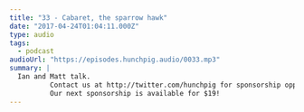 ```yaml
---
title: "33 - Cabaret, the sparrow hawk"
date: "2017-04-24T01:04:11.000Z"
type: audio
tags:
  - podcast
audioUrl: "https://episodes.hunchpig.audio/0033.mp3"
summary: |
  Ian and Matt talk.
          Contact us at http://twitter.com/hunchpig for sponsorship opportunities.
          Our next sponsorship is available for $19!
---
```

